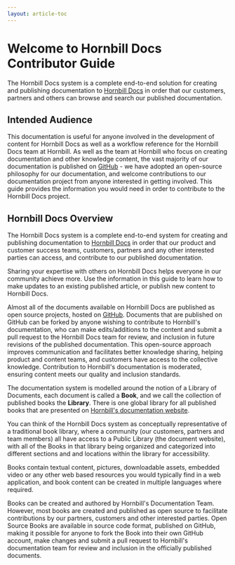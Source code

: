 ```yaml
---
layout: article-toc
---
```

# Welcome to Hornbill Docs Contributor Guide
The Hornbill Docs system is a complete end-to-end solution for creating and publishing documentation 
to [Hornbill Docs](https://docs.hornbill.com/) in order that our customers, partners and others can browse 
and search our published documentation. 

## Intended Audience 

This documentation is useful for anyone involved in the development of content for Hornbill Docs
as well as a workflow reference for the Hornbill Docs team at Hornbill.  As well as the team at 
Hornbill who focus on creating documentation and other knowledge content, the vast majority of 
our documentation is published on [GitHub](https://github.com/Hornbill-Docs) - we 
have adopted an open-source philosophy for our documentation, and welcome contributions to our 
documentation project from anyone interested in getting involved. This guide provides the 
information you would need in order to contribute to the Hornbill Docs project.

## Hornbill Docs Overview

The Hornbill Docs system is a complete end-to-end system for creating and publishing documentation to 
[Hornbill Docs](https://docs.hornbill.com/) in order that our product and customer success teams, customers, 
partners and any other interested parties can access, and contribute to our published documentation. 

Sharing your expertise with others on Hornbill Docs helps everyone in our community achieve more. Use 
the information in this guide to learn how to make updates to an existing published article, or publish 
new content to Hornbill Docs.

Almost all of the documents available on Hornbill Docs are published as open source projects, hosted on
[GitHub](https://github.com/Hornbill-Docs). Documents that are published on GitHub can be forked by anyone 
wishing to contribute to Hornbill's documentation, who can make edits/additions to the content and submit a pull request to the Hornbill Docs team for review, and inclusion in future revisions of the published documentation.
This open-source approach improves communication and facilitates better knowledge sharing, helping product and content teams, and customers have access to the collective knowledge. Contribution to Hornbill's documentation 
is moderated, ensuring content meets our quality and inclusion standards.  

The documentation system is modelled around the notion of a Library of Documents, each document is called 
a **Book**, and we call the collection of published books the **Library**.  There is one global library 
for all published books that are presented on [Hornbill's documentation website](https://docs.hornbill.com/). 

You can think of the Hornbill Docs system as conceptually representative of a traditional book library, where 
a community (our customers, partners and team members) all have access to a Public Library (the document
website), with all of the Books in that library being organized and categorized into different sections
and and locations within the library for accessibility. 

Books contain textual content, pictures, downloadable assets, embedded video or any other web based 
resources you would typically find in a web application, and book content can be created in multiple 
languages where required.

Books can be created and authored by Hornbill's Documentation Team. However, most books are created and 
published as open source to facilitate contributions by our partners, customers and other interested 
parties. Open Source Books are available in source code format, published on GitHub, making it possible 
for anyone to fork the Book into their own GitHub account, make changes and submit a pull request to 
Hornbill's documentation team for review and inclusion in the officially published documents.
